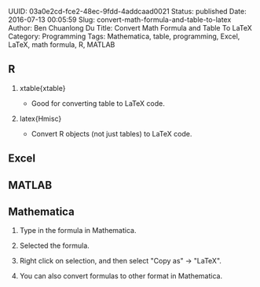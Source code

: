 UUID: 03a0e2cd-fce2-48ec-9fdd-4addcaad0021
Status: published
Date: 2016-07-13 00:05:59
Slug: convert-math-formula-and-table-to-latex
Author: Ben Chuanlong Du
Title: Convert Math Formula and Table To LaTeX
Category: Programming
Tags: Mathematica, table, programming, Excel, LaTeX, math formula, R, MATLAB


## R
1. xtable{xtable}
	- Good for converting table to LaTeX code.

2. latex{Hmisc} 
	- Convert R objects (not just tables) to LaTeX code.

## Excel

## MATLAB

## Mathematica

1. Type in the formula in Mathematica.

2. Selected the formula.

3. Right click on selection, and then select "Copy as" -> "LaTeX".

4. You can also convert formulas to other format in Mathematica.



